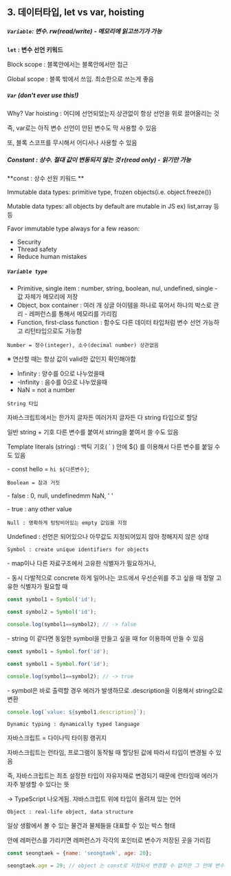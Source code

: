 ## 3. 데이터타입, let vs var, hoisting



##### `Variable`: 변수. rw(read/write) - 메모리에 읽고쓰기가 가능

**`let` : 변수 선언 키워드**

Block scope : 블록안에서는 블록안에서만 접근

Global scope : 블록 밖에서 쓰임. 최소한으로 쓰는게 좋음

 

##### `Var` (don't ever use this!)

Why? Var hoisting : 어디에 선언되었는지 상관없이 항상 선언을 위로 끌어올리는 것

즉, var로는 아직 변수 선언이 안된 변수도 막 사용할 수 있음

또, 블록 스코프를 무시해서 어디서나 사용할 수 있음

 

##### Constant : 상수. 절대 값이 변동되지 않는 것 r(read only) - 읽기만 가능

**const : 상수 선원 키워드 **

Immutable data types: primitive type, frozen objects(i.e. object.freeze())

Mutable data types: all objects by default are mutable in JS ex) list,array 등등

Favor immutable type always for a few reason:

- Security
- Thread safety
- Reduce human mistakes

 

##### `Variable type`

- Primitive, single item : number, string, boolean, nul, undefined, single - 값 자체가 메모리에 저장
- Object, box container : 여러 개 싱글 아이템을 하나로 묶어서 하나의 박스로 관리 - 레퍼런스를 통해서 메모리를 가리킴
- Function, first-class function : 함수도 다른 데이터 타입처럼 변수 선언 가능하고 리턴타입으로도 가능함

 

`Number = 정수(integer), 소수(decimal number) 상관없음`

※ 연산할 때는 항상 값이 valid한 값인지 확인해야함

- Infinity :     양수를 0으로 나누었을때
- -Infinity     : 음수를 0으로 나누었을때
- NaN = not a number

 

`String 타입`

자바스크립트에서는 한가지 글자든 여러가지 글자든 다 string 타입으로 할당

일반 string + 기호 다른 변수를 붙여서 string을 붙여서 쓸 수도 있음

Template literals (string) : 백틱 기호( ` ) 안에 ${} 를 이용해서 다른 변수를 붙일 수도 있음

 \- const hello = `hi ${다른변수}`;

 

`Boolean = 참과 거짓`

 \- false : 0, null, undefinedmm NaN, ' '

 \- true : any other value

 

`Null : 명확하게 텅텅비어있는 empty 값임을 지정`

Undefined : 선언은 되어있으나 아무값도 지정되어있지 않아 정해지지 않은 상태

 

`Symbol : create unique identifiers for objects`

 \- map이나 다른 자료구조에서 고유한 식별자가 필요하거나,

 \- 동시 다발적으로 concrete 하게 일어나는 코드에서 우선순위를 주고 싶을 때 정말 고유한 식별자가 필요할 때

```js
const symbol1 = Symbol('id');

const symbol2 = Symbol('id');

console.log(symbol1==symbol2); // -> false
```



 \- string 이 같다면 동일한 symbol을 만들고 싶을 때 for 이용하여 만들 수 있음

```js
const symbol1 = Symbol.for('id');

const symbol1 = Symbol.for('id');

console.log(symbol1==symbol2); // -> true
```



 \- symbol은 바로 출력할 경우 에러가 발생하므로 .description을 이용해서 string으로 변환

```js
console.log(`value: ${symbol1.description}`);
```

 

`Dynamic typing : dynamically typed language`

자바스크립트 = 다이나믹 타이핑 랭귀지

자바스크립트는 런타임, 프로그램이 동작될 때 할당된 값에 따라서 타입이 변경될 수 있음

즉, 자바스크립트는 최초 설정한 타입이 자유자재로 변경되기 때문에 런타임때 에러가 자주 발생할 수 있다는 뜻

-> TypeScript 나오게됨. 자바스크립트 위에 타입이 올려져 있는 언어

 

`Object : real-life object, data structure`

일상 생활에서 볼 수 있는 물건과 물체들을 대표할 수 있는 박스 형태

안에 레퍼런스를 가리키면 레퍼런스가 각각의 포인터로 변수가 저장된 곳을 가리킴

```js
const seongtaek = {name: 'seongtaek', age: 20};

seongtaek.age = 29; // object 는 const로 지정되서 변경할 수 없지만 그 안에 변수는 변경 가능
```

